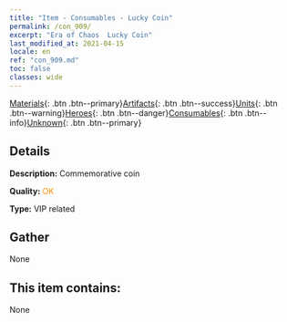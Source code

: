 ```yaml
---
title: "Item - Consumables - Lucky Coin"
permalink: /con_909/
excerpt: "Era of Chaos  Lucky Coin"
last_modified_at: 2021-04-15
locale: en
ref: "con_909.md"
toc: false
classes: wide
---
```

 [Materials](/Items/){: .btn .btn--primary}[Artifacts](/Items/Artifacts/){: .btn .btn--success}[Units](/Items/Units/){: .btn .btn--warning}[Heroes](/Items/Heroes/){: .btn .btn--danger}[Consumables](/Items/Consumables/){: .btn .btn--info}[Unknown](/Items/Unknown/){: .btn .btn--primary}

## Details
 **Description:** Commemorative coin

 **Quality:** <span style="color: #FF8C00">OK</span>

 **Type:** VIP related

## Gather

  None

## This item contains:

  None

